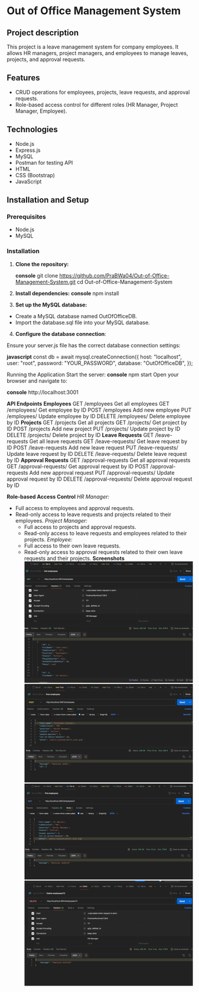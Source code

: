 # Out of Office Management System

## Project description

This project is a leave management system for company employees. It allows HR managers, project managers, and employees to manage leaves, projects, and approval requests.

## Features

- CRUD operations for employees, projects, leave requests, and approval requests.
- Role-based access control for different roles (HR Manager, Project Manager, Employee).

## Technologies

- Node.js
- Express.js
- MySQL
- Postman for testing API
- HTML
- CSS (Bootstrap)
- JavaScript

## Installation and Setup

### Prerequisites

- Node.js
- MySQL

### Installation

1. **Clone the repository:**

   **console**
   git clone https://github.com/PraBWa04/Out-of-Office-Management-System.git
   cd Out-of-Office-Management-System

2. **Install dependencies:**
   **console**
   npm install

3. **Set up the MySQL database:**

- Create a MySQL database named OutOfOfficeDB.
- Import the database.sql file into your MySQL database.

4. **Configure the database connection**:

Ensure your server.js file has the correct database connection settings:

**javascript**
const db = await mysql.createConnection({
host: "localhost",
user: "root",
password: "YOUR_PASSWORD",
database: "OutOfOfficeDB",
});

Running the Application
Start the server:
**console**
npm start
Open your browser and navigate to:

**console**
http://localhost:3001

**API Endpoints**
**Employees**
GET /employees
Get all employees
GET /employees/
Get employee by ID
POST /employees
Add new employee
PUT /employees/
Update employee by ID
DELETE /employees/
Delete employee by ID
**Projects**
GET /projects
Get all projects
GET /projects/
Get project by ID
POST /projects
Add new project
PUT /projects/
Update project by ID
DELETE /projects/
Delete project by ID
**Leave Requests**
GET /leave-requests
Get all leave requests
GET /leave-requests/
Get leave request by ID
POST /leave-requests
Add new leave request
PUT /leave-requests/
Update leave request by ID
DELETE /leave-requests/
Delete leave request by ID
**Approval Requests**
GET /approval-requests
Get all approval requests
GET /approval-requests/
Get approval request by ID
POST /approval-requests
Add new approval request
PUT /approval-requests/
Update approval request by ID
DELETE /approval-requests/
Delete approval request by ID

**Role-based Access Control**
_HR Manager:_

- Full access to employees and approval requests.
- Read-only access to leave requests and projects related to their employees.
  _Project Manager:_
  - Full access to projects and approval requests.
  - Read-only access to leave requests and employees related to their projects.
    _Employee:_
  - Full access to their own leave requests.
  - Read-only access to approval requests related to their own leave requests and their projects.
    **Screenshots**
    ![GET Employees](image.png)
    ![POST Employees](image-1.png)
    ![PUT Employees](image-2.png)
    ![DELETE Employees](image-3.png)
